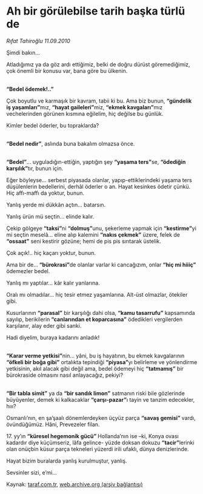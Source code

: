 # Ah bir görülebilse tarih başka türlü de

*Rıfat Tahiroğlu 11.09.2010*

<div class="yazi"><p>Şimdi bakın...</p>
<p>Atladığımız ya da göz ardı ettiğimiz, belki de doğru dürüst göremediğimiz, çok önemli bir konusu var, bana göre bu ülkenin.</p>
<p><b><br/>“Bedel ödemek!..”</b></p>
<p>Çok boyutlu ve karmaşık bir kavram, tabii ki bu. Ama biz bunun, <b>“gündelik iş yaşamları”</b>mız, <b>“hayat gaileleri”</b>miz, <b>“ekmek kavgaları”</b>mız vechelerinden görünen kısmına eğilelim, hiç değilse bu günlük.</p>
<p>Kimler bedel öderler, bu topraklarda?</p>
<p><b><br/>“Bedel nedir”</b>, aslında buna bakalım olmazsa önce.</p>
<p><b><br/>“Bedel”</b>... uyguladığın-ettiğin, yaptığın şey <b>“yaşama ters”</b>se, <b>“ödediğin karşılık”</b>tır, bunun için. </p>
<p>Eğer böyleyse... serbest piyasada olanlar, yapıp-ettiklerindeki yaşama ters düşülenlerin bedellerini, derhâl öderler o an. Hayat kesinkes ödetir çünkü. Hiç affı-maffı da yoktur, bunun.</p>
<p>Yanlış yerde mi dükkân açtın... batarsın.</p>
<p>Yanlış ürün mü seçtin... elinde kalır.</p>
<p>Çekip gölgeye <b>“taksi”</b>ni <b>“dolmuş”</b>unu, şekerleme yapmak için <b>“kestirme”</b>yi mi seçtin meselâ... eline alıp kalemini <b>“nakıs çekmek”</b> üzere, felek de <b>“ossaat”</b> seni kestirir gözüne; hemi de pis pis sırıtarak üstelik.</p>
<p>Çok açık!.. hiç kaçarı yoktur, bunun.</p>
<p>Ama bir de...<b> “bürokrasi”</b>de olanlar varlar ki cancağızım, onlar <b>“hiç mi hiiiç”</b> ödemezler bedel.</p>
<p>Yanlış mı yaptılar... kâr kalır yanlarına. </p>
<p>Oralı mı olmadılar... hiç tesir etmez yaşamlarına. Alt-üst olmazlar, ötekiler gibi.</p>
<p>Kusurlarının <b>“parasal”</b> bir karşılığı dahi olsa, <b>“kamu tasarrufu”</b> kapsamında sayılıp, berikilerin<b> “canlarından et koparcasına”</b> ödedikleri vergilerden karşılanır, alay eder gibi sanki.</p>
<p>Hadi diyelim, buraya kadarını anladık!</p>
<p><b><br/>“Karar verme yetkisi”</b>nin... yâni, bu iş hayatının, bu ekmek kavgalarının <b>“öfkeli bir boğa gibi”</b> ortalıkta tepindiği <b>“piyasa”</b>yı belirleme ve yönlendirme yetkisinin, akıl alacak gibi değil ama, bedel ödemeyi hiç <b>“tatmamış”</b> bir bürokraside olmasını nasıl anlayacağız, pekiyi?</p>
<p><b><br/>“Bir tabla simit”</b> ya da <b>“bir sandık limon”</b> satmanın riski bile gözlerinde büyüyenler, demek ki kalkacaklar <b>“çarşı-pazar”</b>ı tayin ve tanzim edecekler, hııı?</p>
<p>Osmanlı’nın, en şa’şaalı dönemlerdeyken üçyüz parça <b>“savaş gemisi” </b>vardı, övündüğümüz. Hâni, Prevezeler filan.</p>
<p>17. yy’ın <b>“küresel hegemonik gücü” </b>Hollanda’nın ise –ki, Konya ovası kadardır diye küçümseriz, lâfa gelince- yüzde doksan dokuzu <b>“tacir”</b>lerinki olan onüçbin küsur parça tekneleri yüzerdi irili ufaklı, dünya denizlerinde.</p>
<p>Hayat bizim buralarda yanlış kurulmuştur, yanlış.</p>
<p>Sevsinler sizi, e’mi...</p></div>

Kaynak: [taraf.com.tr](http://www.taraf.com.tr:80/rifat-tahiroglu/makale-ah-bir-gorulebilse-tarih-baska-turlu-de.htm), [web.archive.org (arşiv bağlantısı)](http://web.archive.org/web/20100913050619/http://www.taraf.com.tr:80/rifat-tahiroglu/makale-ah-bir-gorulebilse-tarih-baska-turlu-de.htm)
